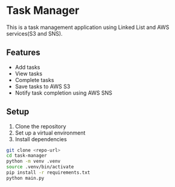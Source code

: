 # Task Manager

This is a task management application using Linked List and AWS services(S3 and SNS).

## Features
- Add tasks
- View tasks
- Complete tasks
- Save tasks to AWS S3
- Notify task completion using AWS SNS

## Setup

1. Clone the repository
2. Set up a virtual environment
3. Install dependencies

```sh
git clone <repo-url>
cd task-manager
python -m venv .venv
source .venv/bin/activate
pip install -r requirements.txt
python main.py